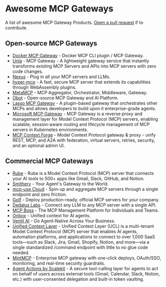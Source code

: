 # Awesome MCP Gateways

A list of awesome MCP Gateway Products. [Open a pull request](https://github.com/e2b-dev/awesome-mcp-gateways/pulls) if to contribute.

## Open-source MCP Gateways

- [Docker MCP Gateway](https://github.com/docker/mcp-gateway) - Docker MCP CLI plugin / MCP Gateway.
- [Unla](https://github.com/AmoyLab/Unla) - MCP Gateway - A lightweight gateway service that instantly transforms existing MCP Servers and APIs into MCP servers with zero code changes.
- [Nexus](https://github.com/grafbase/nexus) - Plug in all your MCP servers and LLMs.
- [hyper-mcp](https://github.com/tuananh/hyper-mcp) - A fast, secure MCP server that extends its capabilities through WebAssembly plugins.
- [MetaMCP](https://github.com/metatool-ai/metamcp) - MCP Aggregator, Orchestrator, Middleware, Gateway.
- [Obot](https://github.com/obot-platform/obot) - Open-source MCP Gateway and AI Platform.
- [Lasso MCP Gateway](https://github.com/lasso-security/mcp-gateway) - A plugin-based gateway that orchestrates other MCPs and allows developers to build upon it enterprise-grade agents.
- [Microsoft MCP Gateway](https://github.com/microsoft/mcp-gateway) - MCP Gateway is a reverse proxy and management layer for Model Context Protocol (MCP) servers, enabling scalable, session-aware routing and lifecycle management of MCP servers in Kubernetes environments.
- [MCP Context Forge](https://github.com/IBM/mcp-context-forge) - Model Context Protocol gateway & proxy - unify REST, MCP, and A2A with federation, virtual servers, retries, security, and an optional admin UI.

## Commercial MCP Gateways

- [Rube](https://rube.composio.dev) - Rube is a Model Context Protocol (MCP) server that connects your AI tools to 500+ apps like Gmail, Slack, GitHub, and Notion.
- [Smithery](https://smithery.ai) - Your Agent's Gateway to the World.
- [mcp-use Cloud](https://mcp-use.com) - Spin-up and aggregate MCP servers through a single endpoint and zero friction.
- [Golf](https://golf.dev) - Deploy production-ready, official MCP servers for your company.
- [Dedalus Labs](https://www.dedaluslabs.ai) - Connect any LLM to any MCP server with a single API.
- [MCP Boss](https://www.mcp-boss.com) - The MCP Management Platform for Individuals and Teams.
- [Onbox](https://onbox.ai) - Unified context for AI agents.
- [Ventil AI](https://ventil.ai) - Go Agent-Native Across Your Business.
- [Unified Context Layer](https://ucl.dev/) - Unified Context Layer (UCL) is a multi-tenant Model Context Protocol (MCP) server that enables AI agents, automation platforms, and applications to connect to over 1,000 SaaS tools—such as Slack, Jira, Gmail, Shopify, Notion, and more—via a single standardized /command endpoint with little to no glue code needed.
- [MintMCP](https://mintmcp.com) - Enterprise MCP gateway with one-click deploys, OAuth/SSO, monitoring, and real-time security guardrails.
- [Agent Actions by Scalekit](https://www.scalekit.com/agentic-actions) - A secure tool-calling layer for agents to act on behalf of users across external tools (Gmail, Calendar, Slack, Notion, etc.) with user-consented delegation and built-in token vaulting.
